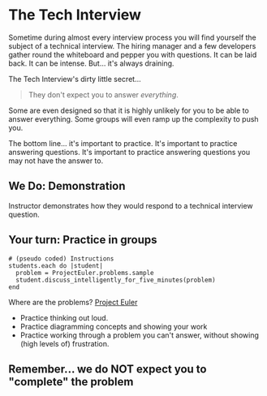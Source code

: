 # The Tech Interview

Sometime during almost every interview process you will find yourself the subject of a technical interview.  The hiring manager and a few developers gather round the whiteboard and pepper you with questions.  It can be laid back.  It can be intense.  But... it's always draining.

The Tech Interview's dirty little secret...

> They don't expect you to answer _everything_.

Some are even designed so that it is highly unlikely for you to be able to answer everything.  Some groups will even ramp up the complexity to push you.

The bottom line... it's important to practice.  It's important to practice answering questions.  It's important to practice answering questions you may not have the answer to.


## We Do: Demonstration

Instructor demonstrates how they would respond to a technical interview question.  


## Your turn: Practice in groups

```
# (pseudo coded) Instructions
students.each do |student|
  problem = ProjectEuler.problems.sample
  student.discuss_intelligently_for_five_minutes(problem)
end
```

Where are the problems? [Project Euler](https://projecteuler.net/archives)

- Practice thinking out loud.
- Practice diagramming concepts and showing your work
- Practice working through a problem you can't answer, without showing (high levels of) frustration.


## Remember... we do NOT expect you to "complete" the problem
